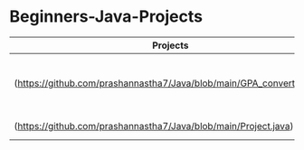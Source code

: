 # Beginners-Java-Projects

| Projects | Description |
| --- | --- |
| (https://github.com/prashannastha7/Java/blob/main/GPA_converter.java) | [For students to calculate their grade in exam ] |
| (https://github.com/prashannastha7/Java/blob/main/Project.java) | [Food order app] |
